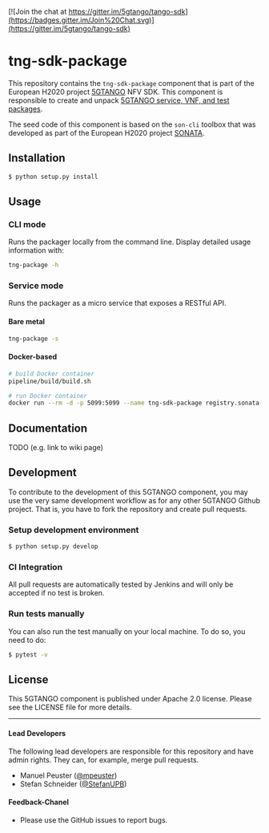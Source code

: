[![Join the chat at https://gitter.im/5gtango/tango-sdk](https://badges.gitter.im/Join%20Chat.svg)](https://gitter.im/5gtango/tango-sdk)

# tng-sdk-package


This repository contains the `tng-sdk-package` component that is part of the European H2020 project [5GTANGO](http://www.5gtango.eu) NFV SDK. This component is responsible to create and unpack [5GTANGO service, VNF, and test packages](https://github.com/sonata-nfv/tng-schema/wiki/PkgSpec_LATEST).

The seed code of this component is based on the `son-cli` toolbox that was developed as part of the European H2020 project [SONATA](http://sonata-nfv.eu).

## Installation

```bash
$ python setup.py install
```

## Usage

### CLI mode

Runs the packager locally from the command line. Display detailed usage information with:

```bash
tng-package -h
```

### Service mode

Runs the packager as a micro service that exposes a RESTful API.

#### Bare metal
```bash
tng-package -s
```

#### Docker-based
```bash
# build Docker container
pipeline/build/build.sh

# run Docker container
docker run --rm -d -p 5099:5099 --name tng-sdk-package registry.sonata-nfv.eu:5000/tng-sdk-package
```


## Documentation

TODO (e.g. link to wiki page)

## Development

To contribute to the development of this 5GTANGO component, you may use the very same development workflow as for any other 5GTANGO Github project. That is, you have to fork the repository and create pull requests.

### Setup development environment

```bash
$ python setup.py develop
```

### CI Integration

All pull requests are automatically tested by Jenkins and will only be accepted if no test is broken.

### Run tests manually

You can also run the test manually on your local machine. To do so, you need to do:

```bash
$ pytest -v
```

## License

This 5GTANGO component is published under Apache 2.0 license. Please see the LICENSE file for more details.

---
#### Lead Developers

The following lead developers are responsible for this repository and have admin rights. They can, for example, merge pull requests.

- Manuel Peuster ([@mpeuster](https://github.com/mpeuster))
- Stefan Schneider ([@StefanUPB](https://github.com/StefanUPB))

#### Feedback-Chanel

* Please use the GitHub issues to report bugs.
